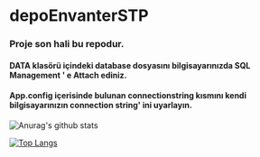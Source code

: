 # depoEnvanterSTP

### Proje son hali bu repodur. 
#### DATA klasörü içindeki database dosyasını bilgisayarınızda SQL Management ' e Attach ediniz.
#### App.config içerisinde bulunan connectionstring kısmını kendi bilgisayarınızın connection string' ini uyarlayın.


![Anurag's github stats](https://github-readme-stats.vercel.app/api?username=mhmtkcmn10&show_icons=true&theme=cobalt)

[![Top Langs](https://github-readme-stats.vercel.app/api/top-langs/?username=mhmtkcmn10&layout=compact)](https://github.com/mhmkcmn10/github-readme-stats)

